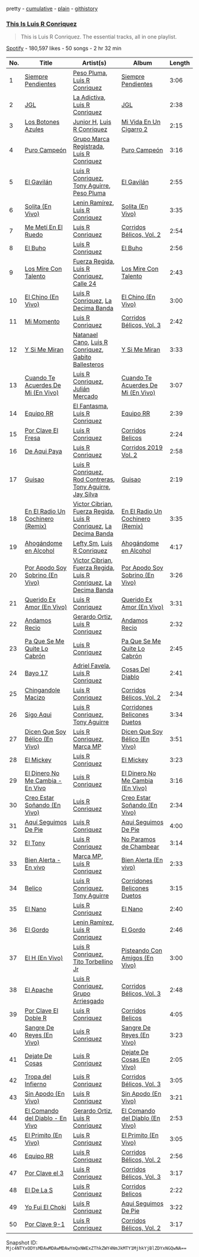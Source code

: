 pretty - [cumulative](/playlists/cumulative/37i9dQZF1DZ06evO0aI7Qc.md) - [plain](/playlists/plain/37i9dQZF1DZ06evO0aI7Qc) - [githistory](https://github.githistory.xyz/mackorone/spotify-playlist-archive/blob/main/playlists/plain/37i9dQZF1DZ06evO0aI7Qc)

### [This Is Luis R Conriquez](https://open.spotify.com/playlist/37i9dQZF1DZ06evO0aI7Qc)

> This is Luis R Conriquez\. The essential tracks, all in one playlist.

[Spotify](https://open.spotify.com/user/spotify) - 180,597 likes - 50 songs - 2 hr 32 min

| No. | Title | Artist(s) | Album | Length |
|---|---|---|---|---|
| 1 | [Siempre Pendientes](https://open.spotify.com/track/5PfFHceiEv61KldMOuVrv8) | [Peso Pluma](https://open.spotify.com/artist/12GqGscKJx3aE4t07u7eVZ), [Luis R Conriquez](https://open.spotify.com/artist/0pePYDrJGk8gqMRbXrLJC8) | [Siempre Pendientes](https://open.spotify.com/album/23UaQnh22hlEWcbGMJidJm) | 3:06 |
| 2 | [JGL](https://open.spotify.com/track/5kpxVMDvYGRmNqawPqDTYR) | [La Adictiva](https://open.spotify.com/artist/49EE6lVLgU8sp7dFgPshgM), [Luis R Conriquez](https://open.spotify.com/artist/0pePYDrJGk8gqMRbXrLJC8) | [JGL](https://open.spotify.com/album/1VwBEj5qv0cbe78LJmANhW) | 2:38 |
| 3 | [Los Botones Azules](https://open.spotify.com/track/3ZGkdrigbWXLgHungXfZkt) | [Junior H](https://open.spotify.com/artist/7Gi6gjaWy3DxyilpF1a8Is), [Luis R Conriquez](https://open.spotify.com/artist/0pePYDrJGk8gqMRbXrLJC8) | [Mi Vida En Un Cigarro 2](https://open.spotify.com/album/3ind4Ir3JMazCITxWQajDb) | 2:15 |
| 4 | [Puro Campeón](https://open.spotify.com/track/1kNC7b4zXbqoceKpkGdnD8) | [Grupo Marca Registrada](https://open.spotify.com/artist/1gW6pz5n1aK249L0GvfQCC), [Luis R Conriquez](https://open.spotify.com/artist/0pePYDrJGk8gqMRbXrLJC8) | [Puro Campeón](https://open.spotify.com/album/1mVC9l649aWqos2Q9biNCm) | 3:16 |
| 5 | [El Gavilán](https://open.spotify.com/track/4ygQ5wSuzzNRevVjup1qV2) | [Luis R Conriquez](https://open.spotify.com/artist/0pePYDrJGk8gqMRbXrLJC8), [Tony Aguirre](https://open.spotify.com/artist/6twEaJ9RPRYiCmWapjG8xh), [Peso Pluma](https://open.spotify.com/artist/12GqGscKJx3aE4t07u7eVZ) | [El Gavilán](https://open.spotify.com/album/5yRjJl7zzslQpbCX76s6Vi) | 2:55 |
| 6 | [Solita \(En Vivo\)](https://open.spotify.com/track/6ggHV1SCPqLLV5U2kyW9qD) | [Lenin Ramírez](https://open.spotify.com/artist/3hTffafUYLLgO4yuPAxb5U), [Luis R Conriquez](https://open.spotify.com/artist/0pePYDrJGk8gqMRbXrLJC8) | [Solita \(En Vivo\)](https://open.spotify.com/album/50ABTjpmglksLMkTdoo1lP) | 3:35 |
| 7 | [Me Metí En El Ruedo](https://open.spotify.com/track/7KNSQcLwrl3bNEuV1OVHtv) | [Luis R Conriquez](https://open.spotify.com/artist/0pePYDrJGk8gqMRbXrLJC8) | [Corridos Bélicos, Vol\. 2](https://open.spotify.com/album/5WWAwbRCM3CyiZNO9rsfWS) | 2:54 |
| 8 | [El Buho](https://open.spotify.com/track/1quaoU1wjFHLkDXC3bNghk) | [Luis R Conriquez](https://open.spotify.com/artist/0pePYDrJGk8gqMRbXrLJC8) | [El Buho](https://open.spotify.com/album/2Xuu8wGSDeBPCzhYJtMExb) | 2:56 |
| 9 | [Los Mire Con Talento](https://open.spotify.com/track/1trAoZKkvVjuuQpUzTI6KV) | [Fuerza Regida](https://open.spotify.com/artist/0ys2OFYzWYB5hRDLCsBqxt), [Luis R Conriquez](https://open.spotify.com/artist/0pePYDrJGk8gqMRbXrLJC8), [Calle 24](https://open.spotify.com/artist/6dLuQ5qXxIuWc5urxfIiZR) | [Los Mire Con Talento](https://open.spotify.com/album/55ALbKLzliLSlrbVRcWft9) | 2:43 |
| 10 | [El Chino \(En Vivo\)](https://open.spotify.com/track/4b148u8CHf38OU1yW5Xf1F) | [Luis R Conriquez](https://open.spotify.com/artist/0pePYDrJGk8gqMRbXrLJC8), [La Decima Banda](https://open.spotify.com/artist/1C2CCqiE3rxq2H4ErMzz9U) | [El Chino \(En Vivo\)](https://open.spotify.com/album/38WE0G7MQhz8f9hJjuK1rK) | 3:00 |
| 11 | [Mi Momento](https://open.spotify.com/track/0yhduE0AtElWqyPkgeSMja) | [Luis R Conriquez](https://open.spotify.com/artist/0pePYDrJGk8gqMRbXrLJC8) | [Corridos Bélicos, Vol\. 3](https://open.spotify.com/album/2tqw9Hsyxr5G3bCR5NgWGo) | 2:42 |
| 12 | [Y Si Me Miran](https://open.spotify.com/track/1WHml9IbQkFUtVz8ZXEkUb) | [Natanael Cano](https://open.spotify.com/artist/0elWFr7TW8piilVRYJUe4P), [Luis R Conriquez](https://open.spotify.com/artist/0pePYDrJGk8gqMRbXrLJC8), [Gabito Ballesteros](https://open.spotify.com/artist/6Sbl0NT50roqWvy746MfVf) | [Y Si Me Miran](https://open.spotify.com/album/4nYKIcuFytcL6fFXrWFO5R) | 3:33 |
| 13 | [Cuando Te Acuerdes De Mi \(En Vivo\)](https://open.spotify.com/track/1pQrVutT9kzgLavLMUFubD) | [Luis R Conriquez](https://open.spotify.com/artist/0pePYDrJGk8gqMRbXrLJC8), [Julián Mercado](https://open.spotify.com/artist/4NEQrC4AlByMUOmOp9H5hZ) | [Cuando Te Acuerdes De Mi \(En Vivo\)](https://open.spotify.com/album/3c985F15MGQkPkUlCBPj79) | 3:07 |
| 14 | [Equipo RR](https://open.spotify.com/track/01OAhZvrPcUBko04aEy1Hh) | [El Fantasma](https://open.spotify.com/artist/0my6Pg4I28dVcZLSpAkqhv), [Luis R Conriquez](https://open.spotify.com/artist/0pePYDrJGk8gqMRbXrLJC8) | [Equipo RR](https://open.spotify.com/album/7HQuRjZy8385A0Yfn7D9H5) | 2:39 |
| 15 | [Por Clave El Fresa](https://open.spotify.com/track/3tS0oKoHSZdsAZpPxjmrBC) | [Luis R Conriquez](https://open.spotify.com/artist/0pePYDrJGk8gqMRbXrLJC8) | [Corridos Belicos](https://open.spotify.com/album/4SaM1i0w9dhbRkIadAPX3c) | 2:24 |
| 16 | [De Aqui Paya](https://open.spotify.com/track/6U5rCJ8xJmZxNe3fbg1X7Q) | [Luis R Conriquez](https://open.spotify.com/artist/0pePYDrJGk8gqMRbXrLJC8) | [Corridos 2019 Vol\. 2](https://open.spotify.com/album/7qWQtf7ia2Bf8q22TPMn8D) | 2:58 |
| 17 | [Guisao](https://open.spotify.com/track/0FPDGbsYjSZUJljhz6FewQ) | [Luis R Conriquez](https://open.spotify.com/artist/0pePYDrJGk8gqMRbXrLJC8), [Rod Contreras](https://open.spotify.com/artist/4SbYUG4R0ZDhpDZaJqap9Y), [Tony Aguirre](https://open.spotify.com/artist/6twEaJ9RPRYiCmWapjG8xh), [Jay Silva](https://open.spotify.com/artist/4WUY2d3N6bKRs8rGh6xamn) | [Guisao](https://open.spotify.com/album/2llE874y2h7CZWyMeTfbAo) | 2:19 |
| 18 | [En El Radio Un Cochinero \(Remix\)](https://open.spotify.com/track/78nK6LUy3FutFRJpRU9Guy) | [Victor Cibrian](https://open.spotify.com/artist/1iXdpCz3AeLEAvzqeNodt8), [Fuerza Regida](https://open.spotify.com/artist/0ys2OFYzWYB5hRDLCsBqxt), [Luis R Conriquez](https://open.spotify.com/artist/0pePYDrJGk8gqMRbXrLJC8), [La Decima Banda](https://open.spotify.com/artist/1C2CCqiE3rxq2H4ErMzz9U) | [En El Radio Un Cochinero \(Remix\)](https://open.spotify.com/album/5yZka2dPlS6Vgh6e0fL9v1) | 3:35 |
| 19 | [Ahogándome en Alcohol](https://open.spotify.com/track/0T2SVUCPRmf2gUbGmgJXCT) | [Lefty Sm](https://open.spotify.com/artist/6eXHRfK9Ad3IpMpSAqvcDf), [Luis R Conriquez](https://open.spotify.com/artist/0pePYDrJGk8gqMRbXrLJC8) | [Ahogándome en Alcohol](https://open.spotify.com/album/2mzpFXzP8MMSCOp0YjpshS) | 4:17 |
| 20 | [Por Apodo Soy Sobrino \(En Vivo\)](https://open.spotify.com/track/49qfoWzVYUENMSdwzBjgs3) | [Victor Cibrian](https://open.spotify.com/artist/1iXdpCz3AeLEAvzqeNodt8), [Fuerza Regida](https://open.spotify.com/artist/0ys2OFYzWYB5hRDLCsBqxt), [Luis R Conriquez](https://open.spotify.com/artist/0pePYDrJGk8gqMRbXrLJC8), [La Decima Banda](https://open.spotify.com/artist/1C2CCqiE3rxq2H4ErMzz9U) | [Por Apodo Soy Sobrino \(En Vivo\)](https://open.spotify.com/album/7B52dEX4yFDEYHZszTnQhk) | 3:26 |
| 21 | [Querido Ex Amor \(En Vivo\)](https://open.spotify.com/track/0sxUALE5zJjNBlida8NALL) | [Luis R Conriquez](https://open.spotify.com/artist/0pePYDrJGk8gqMRbXrLJC8) | [Querido Ex Amor \(En Vivo\)](https://open.spotify.com/album/3EE2AwVMOWthcfk1b5d6iR) | 3:31 |
| 22 | [Andamos Recio](https://open.spotify.com/track/4x02u1dxnmoeR4GHOAmuXG) | [Gerardo Ortiz](https://open.spotify.com/artist/4J13m9IZh03PEhoxAxRhXO), [Luis R Conriquez](https://open.spotify.com/artist/0pePYDrJGk8gqMRbXrLJC8) | [Andamos Recio](https://open.spotify.com/album/5OU2nDge99Voto4N4Vl6yS) | 2:32 |
| 23 | [Pa Que Se Me Quite Lo Cabrón](https://open.spotify.com/track/4M0OAqAsJmmkUpvw4xNXyp) | [Luis R Conriquez](https://open.spotify.com/artist/0pePYDrJGk8gqMRbXrLJC8) | [Pa Que Se Me Quite Lo Cabrón](https://open.spotify.com/album/2CRrebtUMFQMKDXqcMJLyW) | 2:45 |
| 24 | [Bayo 17](https://open.spotify.com/track/7Kf9dL06sJKITTA9tYj0hM) | [Adriel Favela](https://open.spotify.com/artist/0PrhwIWbqYFYyY2ZrkIWgI), [Luis R Conriquez](https://open.spotify.com/artist/0pePYDrJGk8gqMRbXrLJC8) | [Cosas Del Diablo](https://open.spotify.com/album/0S58LvMQHbKuTbEcPcnrYo) | 2:41 |
| 25 | [Chingandole Macizo](https://open.spotify.com/track/7d6Om5zkPVABcMU9dat8kF) | [Luis R Conriquez](https://open.spotify.com/artist/0pePYDrJGk8gqMRbXrLJC8) | [Corridos Bélicos, Vol\. 2](https://open.spotify.com/album/5WWAwbRCM3CyiZNO9rsfWS) | 2:34 |
| 26 | [Sigo Aqui](https://open.spotify.com/track/12wuxFcfZF015vy3XgoZsr) | [Luis R Conriquez](https://open.spotify.com/artist/0pePYDrJGk8gqMRbXrLJC8), [Tony Aguirre](https://open.spotify.com/artist/6twEaJ9RPRYiCmWapjG8xh) | [Corridones Belicones Duetos](https://open.spotify.com/album/25ONLIs4F5slSeYvIG1ZEz) | 3:34 |
| 27 | [Dicen Que Soy Bélico \(En Vivo\)](https://open.spotify.com/track/0M21gHJZQ3xI6NL3OK0zpL) | [Luis R Conriquez](https://open.spotify.com/artist/0pePYDrJGk8gqMRbXrLJC8), [Marca MP](https://open.spotify.com/artist/44mEtidu0VdRkIqO4IbkNa) | [Dicen Que Soy Bélico \(En Vivo\)](https://open.spotify.com/album/5ikE5MM200NwQwfJVOpJGG) | 3:51 |
| 28 | [El Mickey](https://open.spotify.com/track/120PEdxV65LmPyrTNFEMTp) | [Luis R Conriquez](https://open.spotify.com/artist/0pePYDrJGk8gqMRbXrLJC8) | [El Mickey](https://open.spotify.com/album/2rGybDkmfUvIxy7bWS2tH1) | 3:23 |
| 29 | [El Dinero No Me Cambia \- En Vivo](https://open.spotify.com/track/20PIire7LH4Wjkc6zVHbAS) | [Luis R Conriquez](https://open.spotify.com/artist/0pePYDrJGk8gqMRbXrLJC8) | [El Dinero No Me Cambia \(En Vivo\)](https://open.spotify.com/album/5iVAYE7Ra3Avw3ygesMP2Z) | 3:16 |
| 30 | [Creo Estar Soñando \(En Vivo\)](https://open.spotify.com/track/03nTMMyuSh6FRmf4ZTVS0N) | [Luis R Conriquez](https://open.spotify.com/artist/0pePYDrJGk8gqMRbXrLJC8) | [Creo Estar Soñando \(En Vivo\)](https://open.spotify.com/album/5MM8PZx0hPCGqOXemg9OjJ) | 2:34 |
| 31 | [Aquí Seguimos De Pie](https://open.spotify.com/track/7KGs838LI4AjgRDlDkQYPD) | [Luis R Conriquez](https://open.spotify.com/artist/0pePYDrJGk8gqMRbXrLJC8) | [Aqui Seguimos De Pie](https://open.spotify.com/album/5orVNsB3W9HccGcVgU4Khu) | 4:00 |
| 32 | [El Tony](https://open.spotify.com/track/4nPvBCUA5Oo47v4z6i1VfM) | [Luis R Conriquez](https://open.spotify.com/artist/0pePYDrJGk8gqMRbXrLJC8) | [No Paramos de Chambear](https://open.spotify.com/album/1ktHCfbNTgJqNskCciws97) | 3:14 |
| 33 | [Bien Alerta \- En vivo](https://open.spotify.com/track/4Up6b4TbzzUCxqWDHaxslv) | [Marca MP](https://open.spotify.com/artist/44mEtidu0VdRkIqO4IbkNa), [Luis R Conriquez](https://open.spotify.com/artist/0pePYDrJGk8gqMRbXrLJC8) | [Bien Alerta \(En vivo\)](https://open.spotify.com/album/1Wz6iNlCxF0iyuwnoe22kx) | 2:33 |
| 34 | [Belico](https://open.spotify.com/track/5rCdxvU6IlAE9DrkvXxHuY) | [Luis R Conriquez](https://open.spotify.com/artist/0pePYDrJGk8gqMRbXrLJC8), [Tony Aguirre](https://open.spotify.com/artist/6twEaJ9RPRYiCmWapjG8xh) | [Corridones Belicones Duetos](https://open.spotify.com/album/25ONLIs4F5slSeYvIG1ZEz) | 3:15 |
| 35 | [El Nano](https://open.spotify.com/track/6QeQdtPudjr0dcr9fcT8qv) | [Luis R Conriquez](https://open.spotify.com/artist/0pePYDrJGk8gqMRbXrLJC8) | [El Nano](https://open.spotify.com/album/0lwkPnZICyG9OkD77unsot) | 2:40 |
| 36 | [El Gordo](https://open.spotify.com/track/0hIwzRYTOPZPkFFv84MdQz) | [Lenin Ramírez](https://open.spotify.com/artist/3hTffafUYLLgO4yuPAxb5U), [Luis R Conriquez](https://open.spotify.com/artist/0pePYDrJGk8gqMRbXrLJC8) | [El Gordo](https://open.spotify.com/album/7r4O4UQOJwzBBu4dq5vatA) | 2:46 |
| 37 | [El H \(En Vivo\)](https://open.spotify.com/track/6053Is00EA36bQRzjvairQ) | [Luis R Conriquez](https://open.spotify.com/artist/0pePYDrJGk8gqMRbXrLJC8), [Tito Torbellino Jr](https://open.spotify.com/artist/0dXXFVCw0LKzmHFrTLUaQJ) | [Pisteando Con Amigos \(En Vivo\)](https://open.spotify.com/album/3eyWMTbJs0XLxLaOaUFLSU) | 3:00 |
| 38 | [El Apache](https://open.spotify.com/track/6JtzRe7OZeTp3np1d3qULV) | [Luis R Conriquez](https://open.spotify.com/artist/0pePYDrJGk8gqMRbXrLJC8), [Grupo Arriesgado](https://open.spotify.com/artist/5NUPPRjsbXHNyVDrUESYeh) | [Corridos Bélicos, Vol\. 3](https://open.spotify.com/album/2tqw9Hsyxr5G3bCR5NgWGo) | 2:48 |
| 39 | [Por Clave El Doble R](https://open.spotify.com/track/0XgKAiK0HGLecgxi6vcvsN) | [Luis R Conriquez](https://open.spotify.com/artist/0pePYDrJGk8gqMRbXrLJC8) | [Corridos Belicos](https://open.spotify.com/album/4SaM1i0w9dhbRkIadAPX3c) | 4:05 |
| 40 | [Sangre De Reyes \(En Vivo\)](https://open.spotify.com/track/2aTuyF8tSigB00E9CNMkHm) | [Luis R Conriquez](https://open.spotify.com/artist/0pePYDrJGk8gqMRbXrLJC8) | [Sangre De Reyes \(En Vivo\)](https://open.spotify.com/album/6PzecOlrZjmYIGkNkVtY6E) | 3:23 |
| 41 | [Dejate De Cosas](https://open.spotify.com/track/3as1oPfPMw6Dj4r0T8wRDF) | [Luis R Conriquez](https://open.spotify.com/artist/0pePYDrJGk8gqMRbXrLJC8) | [Dejate De Cosas \(En Vivo\)](https://open.spotify.com/album/15Agp87LSD2IlX96CKQ3ZD) | 2:05 |
| 42 | [Tropa del Infierno](https://open.spotify.com/track/414oo6t5s8XI1paph23B3D) | [Luis R Conriquez](https://open.spotify.com/artist/0pePYDrJGk8gqMRbXrLJC8) | [Corridos Bélicos, Vol\. 3](https://open.spotify.com/album/2tqw9Hsyxr5G3bCR5NgWGo) | 3:05 |
| 43 | [Sin Apodo \(En Vivo\)](https://open.spotify.com/track/0Up3NfbU2p9keQHqcPZYQO) | [Luis R Conriquez](https://open.spotify.com/artist/0pePYDrJGk8gqMRbXrLJC8) | [Sin Apodo \(En Vivo\)](https://open.spotify.com/album/2jDt8iQGBpf0kHtlKm7ZdM) | 3:21 |
| 44 | [El Comando del Diablo \- En Vivo](https://open.spotify.com/track/4ttaps59yHeuSYKhMitFjJ) | [Gerardo Ortiz](https://open.spotify.com/artist/4J13m9IZh03PEhoxAxRhXO), [Luis R Conriquez](https://open.spotify.com/artist/0pePYDrJGk8gqMRbXrLJC8) | [El Comando del Diablo \(En Vivo\)](https://open.spotify.com/album/7hMQTRIaeXlCAaVxBX4pNx) | 2:53 |
| 45 | [El Primito \(En Vivo\)](https://open.spotify.com/track/5IWf4feNMKgijlJugOLYkJ) | [Luis R Conriquez](https://open.spotify.com/artist/0pePYDrJGk8gqMRbXrLJC8) | [El Primito \(En Vivo\)](https://open.spotify.com/album/7sGozLOnXBrjgjocsW14ih) | 3:05 |
| 46 | [Equipo RR](https://open.spotify.com/track/14C4FsfMkXf4dmqKF2apqG) | [Luis R Conriquez](https://open.spotify.com/artist/0pePYDrJGk8gqMRbXrLJC8) | [Corridos Bélicos, Vol\. 2](https://open.spotify.com/album/5WWAwbRCM3CyiZNO9rsfWS) | 2:56 |
| 47 | [Por Clave el 3](https://open.spotify.com/track/2YPVZzjY8uLt7QUUPg0dU8) | [Luis R Conriquez](https://open.spotify.com/artist/0pePYDrJGk8gqMRbXrLJC8) | [Corridos Bélicos, Vol\. 3](https://open.spotify.com/album/2tqw9Hsyxr5G3bCR5NgWGo) | 3:17 |
| 48 | [El De La S](https://open.spotify.com/track/2EJ690TBn8abbcqJiml4X9) | [Luis R Conriquez](https://open.spotify.com/artist/0pePYDrJGk8gqMRbXrLJC8) | [Corridos Belicos](https://open.spotify.com/album/4SaM1i0w9dhbRkIadAPX3c) | 2:22 |
| 49 | [Yo Fui El Choki](https://open.spotify.com/track/1k7BcLftj6rmgBDRuK3bpc) | [Luis R Conriquez](https://open.spotify.com/artist/0pePYDrJGk8gqMRbXrLJC8) | [Aqui Seguimos De Pie](https://open.spotify.com/album/5orVNsB3W9HccGcVgU4Khu) | 3:22 |
| 50 | [Por Clave 9\-1](https://open.spotify.com/track/0TnUV2vPKYf0TSgKuchTXU) | [Luis R Conriquez](https://open.spotify.com/artist/0pePYDrJGk8gqMRbXrLJC8) | [Corridos Bélicos, Vol\. 2](https://open.spotify.com/album/5WWAwbRCM3CyiZNO9rsfWS) | 3:17 |

Snapshot ID: `Mjc4NTYxODYsMDAwMDAwMDAwYmQxNWExZThkZWY4NmJkMTY1MjhkYjBlZDYxNGQwNA==`
